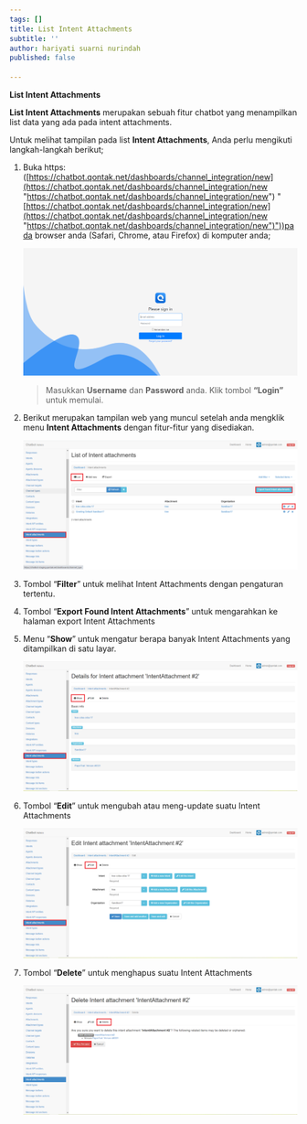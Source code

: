 ```yaml
---
tags: []
title: List Intent Attachments
subtitle: ''
author: hariyati suarni nurindah
published: false

---
```

**List Intent Attachments**

**List Intent Attachments** merupakan sebuah fitur chatbot yang menampilkan list data yang ada pada intent attachments.

Untuk melihat tampilan pada list **Intent Attachments**, Anda perlu mengikuti langkah-langkah berikut;

1. Buka https: ([https://chatbot.qontak.net/dashboards/channel_integration/new](https://chatbot.qontak.net/dashboards/channel_integration/new "https://chatbot.qontak.net/dashboards/channel_integration/new") "[https://chatbot.qontak.net/dashboards/channel_integration/new](https://chatbot.qontak.net/dashboards/channel_integration/new "https://chatbot.qontak.net/dashboards/channel_integration/new")"))pada browser anda (Safari, Chrome, atau Firefox) di komputer anda;

   ![](/uploads/channell.PNG)

   > Masukkan **Username** dan **Password** anda. Klik tombol **“Login”** untuk memulai.
2. Berikut merupakan tampilan web yang muncul setelah anda mengklik menu **Intent Attachments** dengan fitur-fitur yang disediakan.

   ![](/uploads/intent-attachment1.PNG)
3. Tombol “**Filter**” untuk melihat Intent Attachments dengan pengaturan tertentu.
4. Tombol “**Export Found Intent Attachments**” untuk mengarahkan ke halaman export Intent Attachments
5. Menu “**Show**” untuk mengatur berapa banyak Intent Attachments yang ditampilkan di satu layar.

   ![](/uploads/intent-attachment2.PNG)
6. Tombol “**Edit**” untuk mengubah atau meng-update suatu Intent Attachments

   ![](/uploads/intent-attachment3.PNG)
7. Tombol “**Delete**” untuk menghapus suatu Intent Attachments

   ![](/uploads/intent-attachment4.PNG)